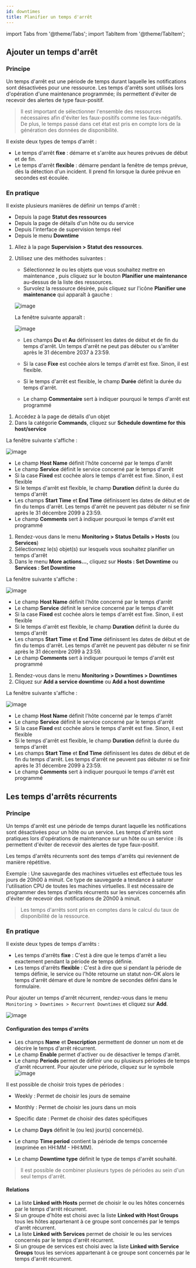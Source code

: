```yaml
---
id: downtimes
title: Planifier un temps d'arrêt
---
```

import Tabs from '@theme/Tabs';
import TabItem from '@theme/TabItem';


## Ajouter un temps d'arrêt

### Principe

Un temps d'arrêt est une période de temps durant laquelle les
notifications sont désactivées pour une ressource. Les temps d'arrêts
sont utilisés lors d'opération d'une maintenance programmée; ils
permettent d'éviter de recevoir des alertes de type faux-positif.

> Il est important de sélectionner l'ensemble des ressources nécessaires
> afin d'éviter les faux-positifs comme les faux-négatifs. De plus, le
> temps passé dans cet état est pris en compte lors de la génération des
> données de disponibilité.

Il existe deux types de temps d'arrêt :

-   Le temps d'arrêt **fixe** : démarre et s'arrête aux heures prévues
    de début et de fin.
-   Le temps d'arrêt **flexible** : démarre pendant la fenêtre de temps
    prévue, dès la détection d'un incident. Il prend fin lorsque la
    durée prévue en secondes est écoulée.

### En pratique

Il existe plusieurs manières de définir un temps d'arrêt :

-   Depuis la page **Statut des ressources**
-   Depuis la page de détails d'un hôte ou du service
-   Depuis l'interface de supervision temps réel
-   Depuis le menu **Downtime**

<Tabs groupId="sync">
<TabItem value="Page Statut des ressources" label="Page Statut des ressources">

1. Allez à la page **Supervision > Statut des ressources**.
2. Utilisez une des méthodes suivantes :
    - Sélectionnez le ou les objets que vous souhaitez mettre en maintenance , puis cliquez sur le bouton **Planifier une maintenance** au-dessus de la liste des ressources.
    - Survolez la ressource désirée, puis cliquez sur l'icône **Planifier une maintenance** qui apparaît à gauche :

    ![image](../assets/alerts/resources-status/dt-hover.gif)

    La fenêtre suivante apparaît :

    ![image](../assets/alerts/resources-status/dt-popup.png)

    - Les champs **Du** et **Au** définissent les dates de début et de fin du temps d'arrêt. Un temps d'arrêt ne peut pas débuter ou s'arrêter après le 31 décembre 2037 à 23:59.

    - Si la case **Fixe** est cochée alors le temps d'arrêt est fixe. Sinon, il est flexible.

    - Si le temps d'arrêt est flexible, le champ **Durée** définit la durée du temps d'arrêt.

    - Le champ **Commentaire** sert à indiquer pourquoi le temps d'arrêt est programmé

</TabItem>
<TabItem value="Page de détails d'un objet" label="Page de détails d'un objet">

1.  Accédez à la page de détails d'un objet
2.  Dans la catégorie **Commands**, cliquez sur **Schedule downtime for
    this host/service**

La fenêtre suivante s'affiche :

![image](../assets/alerts/downtime.png)

-   Le champ **Host Name** définit l'hôte concerné par le temps d'arrêt
-   Le champ **Service** définit le service concerné par le temps
    d'arrêt
-   Si la case **Fixed** est cochée alors le temps d'arrêt est fixe.
    Sinon, il est flexible
-   Si le temps d'arrêt est flexible, le champ **Duration** définit la
    durée du temps d'arrêt
-   Les champs **Start Time** et **End Time** définissent les dates de
    début et de fin du temps d'arrêt. Les temps d'arrêt ne peuvent pas débuter ni se finir après le 31 décembre 2099 à 23:59.
-   Le champ **Comments** sert à indiquer pourquoi le temps d'arrêt est
    programmé

</TabItem>
<TabItem value="Interface temps réel" label="Interface temps réel">

1.  Rendez-vous dans le menu **Monitoring > Status Details > Hosts** (ou
    **Services**)
2.  Sélectionnez le(s) objet(s) sur lesquels vous souhaitez planifier un
    temps d'arrêt
3.  Dans le menu **More actions…**, cliquez sur **Hosts : Set Downtime**
    ou **Services : Set Downtime**

La fenêtre suivante s'affiche :

![image](../assets/alerts/downtime.png)

-   Le champ **Host Name** définit l'hôte concerné par le temps d'arrêt
-   Le champ **Service** définit le service concerné par le temps
    d'arrêt
-   Si la case **Fixed** est cochée alors le temps d'arrêt est fixe.
    Sinon, il est flexible
-   Si le temps d'arrêt est flexible, le champ **Duration** définit la
    durée du temps d'arrêt
-   Les champs **Start Time** et **End Time** définissent les dates de
    début et de fin du temps d'arrêt. Les temps d'arrêt ne peuvent pas débuter ni se finir après le 31 décembre 2099 à 23:59.
-   Le champ **Comments** sert à indiquer pourquoi le temps d'arrêt est
    programmé

</TabItem>
<TabItem value="Menu Downtime" label="Menu Downtime">

1.  Rendez-vous dans le menu **Monitoring > Downtimes > Downtimes**
2.  Cliquez sur **Add a service downtime** ou **Add a host downtime**

La fenêtre suivante s'affiche :

![image](../assets/alerts/downtime.png)

-   Le champ **Host Name** définit l'hôte concerné par le temps d'arrêt
-   Le champ **Service** définit le service concerné par le temps
    d'arrêt
-   Si la case **Fixed** est cochée alors le temps d'arrêt est fixe.
    Sinon, il est flexible
-   Si le temps d'arrêt est flexible, le champ **Duration** définit la
    durée du temps d'arrêt
-   Les champs **Start Time** et **End Time** définissent les dates de
    début et de fin du temps d'arrêt. Les temps d'arrêt ne peuvent pas débuter ni se finir après le 31 décembre 2099 à 23:59.
-   Le champ **Comments** sert à indiquer pourquoi le temps d'arrêt est
    programmé

</TabItem>
</Tabs>



## Les temps d'arrêts récurrents

### Principe

Un temps d'arrêt est une période de temps durant laquelle les
notifications sont désactivées pour un hôte ou un service. Les temps
d'arrêts sont pratiques lors d'opérations de maintenance sur un hôte ou
un service : ils permettent d'éviter de recevoir des alertes de type
faux-positif.

Les temps d'arrêts récurrents sont des temps d'arrêts qui reviennent de
manière répétitive.

Exemple : Une sauvegarde des machines virtuelles est effectuée tous les
jours de 20h00 à minuit. Ce type de sauvegarde a tendance à saturer
l'utilisation CPU de toutes les machines virtuelles. Il est nécessaire
de programmer des temps d'arrêts récurrents sur les services concernés
afin d'éviter de recevoir des notifications de 20h00 à minuit.

> Les temps d'arrêts sont pris en comptes dans le calcul du taux de
> disponibilité de la ressource.

### En pratique

Il existe deux types de temps d'arrêts :

-   Les temps d'arrêts **fixe** : C'est à dire que le temps d'arrêt a
    lieu exactement pendant la période de temps définie.
-   Les temps d'arrêts **flexible** : C'est à dire que si pendant la
    période de temps définie, le service ou l'hôte retourne un statut
    non-OK alors le temps d'arrêt démare et dure le nombre de secondes
    défini dans le formulaire.

Pour ajouter un temps d'arrêt récurrent, rendez-vous dans le menu
`Monitoring > Downtimes > Recurrent Downtimes` et cliquez sur **Add**.

![image](../assets/alerts/05recurrentdowntimes.png)

#### Configuration des temps d'arrêts

-   Les champs **Name** et **Description** permettent de donner un nom
    et de décrire le temps d'arrêt récurrent.
-   Le champ **Enable** permet d'activer ou de désactiver le temps
    d'arrêt.
-   Le champ **Periods** permet de définir une ou plusieurs périodes de
    temps d'arrêt récurrent. Pour ajouter une période, cliquez sur le
    symbole ![image](../assets/common/navigate_plus.png)

Il est possible de choisir trois types de périodes :

-   Weekly : Permet de choisir les jours de semaine
-   Monthly : Permet de choisir les jours dans un mois
-   Specific date : Permet de choisir des dates spécifiques

-   Le champ **Days** définit le (ou les) jour(s) concerné(s).
-   Le champ **Time period** contient la période de temps concernée
    (exprimée en HH:MM - HH:MM).
-   Le champ **Downtime type** définit le type de temps d'arrêt
    souhaité.

> Il est possible de combiner plusieurs types de périodes au sein d'un
> seul temps d'arrêt.

#### Relations

-   La liste **Linked with Hosts** permet de choisir le ou les hôtes
    concernés par le temps d'arrêt récurrent.
-   Si un groupe d'hôte est choisi avec la liste **Linked with Host
    Groups** tous les hôtes appartenant à ce groupe sont concernés par
    le temps d'arrêt récurrent.
-   La liste **Linked with Services** permet de choisir le ou les
    services concernés par le temps d'arrêt récurrent.
-   Si un groupe de services est choisi avec la liste **Linked with
    Service Groups** tous les services appartenant à ce groupe sont
    concernés par le temps d'arrêt récurrent.

